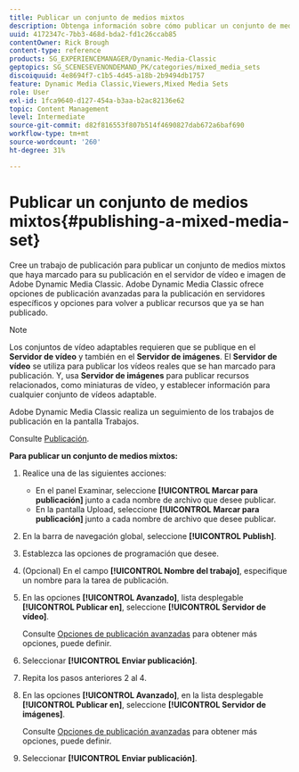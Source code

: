 ```yaml
---
title: Publicar un conjunto de medios mixtos
description: Obtenga información sobre cómo publicar un conjunto de medios mixtos desde Adobe Dynamic Media Classic.
uuid: 4172347c-7bb3-468d-bda2-fd1c26ccab85
contentOwner: Rick Brough
content-type: reference
products: SG_EXPERIENCEMANAGER/Dynamic-Media-Classic
geptopics: SG_SCENESEVENONDEMAND_PK/categories/mixed_media_sets
discoiquuid: 4e8694f7-c1b5-4d45-a18b-2b9494db1757
feature: Dynamic Media Classic,Viewers,Mixed Media Sets
role: User
exl-id: 1fca9640-d127-454a-b3aa-b2ac82136e62
topic: Content Management
level: Intermediate
source-git-commit: d82f816553f807b514f4690827dab672a6baf690
workflow-type: tm+mt
source-wordcount: '260'
ht-degree: 31%

---
```


# Publicar un conjunto de medios mixtos{#publishing-a-mixed-media-set}

Cree un trabajo de publicación para publicar un conjunto de medios mixtos que haya marcado para su publicación en el servidor de vídeo e imagen de Adobe Dynamic Media Classic. Adobe Dynamic Media Classic ofrece opciones de publicación avanzadas para la publicación en servidores específicos y opciones para volver a publicar recursos que ya se han publicado.

>[!NOTE]
>
>Los conjuntos de vídeo adaptables requieren que se publique en el **Servidor de vídeo** y también en el **Servidor de imágenes**. El **Servidor de vídeo** se utiliza para publicar los vídeos reales que se han marcado para publicación. Y, usa **Servidor de imágenes** para publicar recursos relacionados, como miniaturas de vídeo, y establecer información para cualquier conjunto de vídeos adaptable.

Adobe Dynamic Media Classic realiza un seguimiento de los trabajos de publicación en la pantalla Trabajos.

Consulte [Publicación](publishing-files.md#publishing_files).

<!-- 

Comment Type: remark
Last Modified By: unknown unknown 
Last Modified Date: 

<p>RB: Updated the following steps as per Cynthia email, 11/9/2012, added 11/12/2012</p>

 -->

**Para publicar un conjunto de medios mixtos:**

1. Realice una de las siguientes acciones:

   * En el panel Examinar, seleccione **[!UICONTROL Marcar para publicación]** junto a cada nombre de archivo que desee publicar.
   * En la pantalla Upload, seleccione **[!UICONTROL Marcar para publicación]** junto a cada nombre de archivo que desee publicar.

1. En la barra de navegación global, seleccione **[!UICONTROL Publish]**.
1. Establezca las opciones de programación que desee.
1. (Opcional) En el campo **[!UICONTROL Nombre del trabajo]**, especifique un nombre para la tarea de publicación.
1. En las opciones **[!UICONTROL Avanzado]**, lista desplegable **[!UICONTROL Publicar en]**, seleccione **[!UICONTROL Servidor de vídeo]**.

   Consulte [Opciones de publicación avanzadas](publishing-files.md#advanced_publish_options) para obtener más opciones, puede definir.

1. Seleccionar **[!UICONTROL Enviar publicación]**.
1. Repita los pasos anteriores 2 al 4.
1. En las opciones **[!UICONTROL Avanzado]**, en la lista desplegable **[!UICONTROL Publicar en]**, seleccione **[!UICONTROL Servidor de imágenes]**.

   Consulte [Opciones de publicación avanzadas](publishing-files.md#advanced_publish_options) para obtener más opciones, puede definir.

1. Seleccionar **[!UICONTROL Enviar publicación]**.

